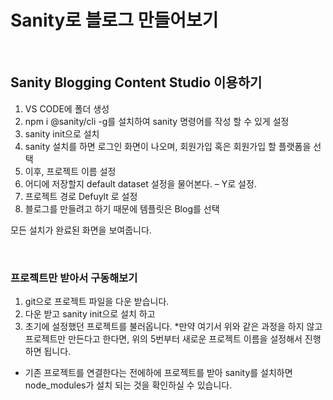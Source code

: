 # Sanity로 블로그 만들어보기

<br>

## Sanity Blogging Content Studio 이용하기

1. VS CODE에 폴더 생성   
2. npm i @sanity/cli -g를 설치하여 sanity 명령어를 작성 할 수 있게 설정 
3. sanity init으로 설치
4. sanity 설치를 하면 로그인 화면이 나오며, 회원가입 혹은 회원가입 할 플랫폼을 선택
5. 이후, 프로젝트 이름 설정
6. 어디에 저장할지 default dataset 설정을 물어본다. – Y로 설정.
7. 프로젝트 경로 Defuylt 로 설정
8. 블로그를 만들려고 하기 때문에 템플릿은 Blog를 선택

모든 설치가 완료된 화면을 보여줍니다.

<br>

### 프로젝트만 받아서 구동해보기

1. git으로 프로젝트 파일을 다운 받습니다.
2. 다운 받고 sanity init으로 설치 하고 
3. 초기에 설정했던 프로젝트를 불러옵니다. *만약 여기서 위와 같은 과정을 하지 않고 프로젝트만 만든다고 한다면, 위의 5번부터 새로운 프로젝트 이름을 설정해서 진행하면 됩니다.

* 기존 프로젝트를 연결한다는 전에하에 프로젝트를 받아 sanity를 설치하면 node_modules가 설치 되는 것을 확인하실 수 있습니다.
